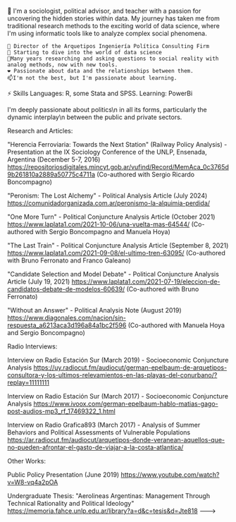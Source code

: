 👋 I'm a sociologist, political advisor, and teacher with a passion for uncovering the hidden stories within data.  My journey has taken me from traditional research methods to the exciting world of data science, where I'm using informatic tools like to analyze complex social phenomena.

    👀 Director of the Arquetipos Ingeniería Política Consulting Firm
    💪 Starting to dive into the world of data science
    🌱Many years researching and asking questions to social reality with analog methods, now with new tools.
    ❤️ Passionate about data and the relationships between them.
    📫I'm not the best, but I'm passionate about learning. 


⚡️ Skills
Languages: R, some Stata and SPSS.
Learning: PowerBi 

I'm deeply passionate about politics\n
in all its forms, particularly the dynamic interplay\n
between the public and private sectors. 

Research and Articles:

"Herencia Ferroviaria: Towards the Next Station" (Railway Policy Analysis) - Presentation at the IX Sociology Conference of the UNLP, Ensenada, Argentina (December 5-7, 2016) 
 https://repositoriosdigitales.mincyt.gob.ar/vufind/Record/MemAca_0c3765d9b261810a2889a50775c4711a 
 (Co-authored with Sergio Ricardo Boncompagno)

"Peronism: The Lost Alchemy" - Political Analysis Article (July 2024)
 https://comunidadorganizada.com.ar/peronismo-la-alquimia-perdida/

"One More Turn" - Political Conjuncture Analysis Article (October 2021)
 https://www.laplata1.com/2021-10-06/una-vuelta-mas-64544/ 
 (Co-authored with Sergio Boncompagno and Manuela Hoya)

"The Last Train" - Political Conjuncture Analysis Article (September 8, 2021) 
 https://www.laplata1.com/2021-09-08/el-ultimo-tren-63095/
 (Co-authored with Bruno Ferronato and Franco Galeano)

"Candidate Selection and Model Debate" - Political Conjuncture Analysis Article (July 19, 2021)
 https://www.laplata1.com/2021-07-19/eleccion-de-candidatos-debate-de-modelos-60639/
 (Co-authored with Bruno Ferronato)

"Without an Answer" - Political Analysis Note (August 2019)
 https://www.diagonales.com/nacion/sin-respuesta_a6213aca3d196a84a1bc2f596
 (Co-authored with Manuela Hoya and Sergio Boncompagno)

Radio Interviews:

Interview on Radio Estación Sur (March 2019) -  Socioeconomic Conjuncture Analysis 
 https://uy.radiocut.fm/audiocut/german-epelbaum-de-arquetipos-consultora-y-los-ultimos-relevamientos-en-las-playas-del-conurbano/?replay=11111111 

Interview on Radio Estación Sur (March 2017) - Socioeconomic Conjuncture Analysis
 https://www.ivoox.com/german-epelbaum-hablo-matias-gago-post-audios-mp3_rf_17469322_1.html

Interview on Radio Grafica893 (March 2017) - Analysis of Summer Behaviors and Political Assessments of Vulnerable Populations 
 https://ar.radiocut.fm/audiocut/arquetipos-donde-veranean-aquellos-que-no-pueden-afrontar-el-gasto-de-viajar-a-la-costa-atlantica/

Other Works:

Public Policy Presentation (June 2019)
 https://www.youtube.com/watch?v=W8-vq4a2pOA

Undergraduate Thesis: "Aerolineas Argentinas: Management Through Technical Rationality and Political Ideology" 
 https://memoria.fahce.unlp.edu.ar/library?a=d&c=tesis&d=Jte818
--->
